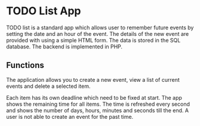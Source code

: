 # TODO List App
TODO list is a standard app which allows user to remember future events by setting the date and an hour of the event. The details of the new event are provided with using a simple HTML form. The data is stored in the SQL database. The backend is implemented in PHP.

## Functions
The application allows you to create a new event, view a list of current events and delete a selected item.

Each item has its own deadline which need to be fixed at start. The app shows the remaining time for all items. The time is refreshed every second and shows the number of days, hours, minutes and seconds till the end. A user is not able to create an event for the past time.
